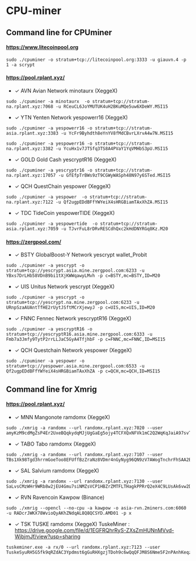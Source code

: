 CPU-miner
==============
## Command line for CPUminer

#### https://www.litecoinpool.org
```
sudo ./cpuminer -o stratum+tcp://litecoinpool.org:3333 -u giauvn.4 -p 1 -a scrypt
```

#### https://pool.rplant.xyz/
  * ✓ AVN Avian Network minotaurx (XeggeX)
```
sudo ./cpuminer -a minotaurx  -o stratum+tcp://stratum-na.rplant.xyz:7068 -u RCeuCL6JoYMUTUK4uH2BKuMQe5uw6XDeWY.MSI15
```
  * ✓ YTN Yenten Network yespowerr16 (XeggeX)
```
sudo ./cpuminer -a yespowerr16 -o stratum+tcp://stratum-asia.rplant.xyz:3383 -u YcFr9Byhdth8eYnYV8fMdCBvrLXrvA4w7N.MSI15
```
```
sudo ./cpuminer -a yespowerr16 -o stratum+tcp://stratum-na.rplant.xyz:3382 -u YcuHx1v7JTSfq3TS8A4PVaY1YqVMHbS3pU.MSI15
```
  * ✓ GOLD Gold Cash yescryptR16 (XeggeX)
```
sudo ./cpuminer -a yescryptr16 -o stratum+tcp://stratum-na.rplant.xyz:17057 -u GfEfpTrBWs9zT9CGWyWASph48N97y6STed.MSI15
```
  * ✓ QCH QuestChain yespower (XeggeX)
```
sudo ./cpuminer -a yespower  -o stratum+tcp://stratum-na.rplant.xyz:7122 -u Qf2ugpEDdBFfYWYeiX4sHRGBiamTAxXhZA.MSI15
```
  * ✓ TDC TideCoin yespowerTIDE (XeggeX)
```
sudo ./cpuminer -a yespowertide  -o stratum+tcp://stratum-asia.rplant.xyz:7059 -u TJvrFuL8rDRvRESCdhQxc2kHdDNYRGq8Kz.M20
```
#### https://zergpool.com/
  * ✓ BSTY GlobalBoost-Y Network yescrypt wallet_Probit
```
sudo ./cpuminer -a yescrypt -o stratum+tcp://yescrypt.asia.mine.zergpool.com:6233 -u YBxs7DrLHb58VDnB9bi1tXjKWWqawyLMvh -p c=BSTY,mc=BSTY,ID=M20
```
  * ✓ UIS Unitus Network yescrypt (XeggeX)
```
sudo ./cpuminer -a yescrypt -o stratum+tcp://yescrypt.na.mine.zergpool.com:6233 -u URnpSzaAUAntTfHE2rUytJSftMCrXjewyJ -p c=UIS,mc=UIS,ID=M20
```
  * ✓ FNNC Fennec Network yescryptR16 (XeggeX)
```
sudo ./cpuminer -a yescryptR16 -o stratum+tcp://yescryptR16.asia.mine.zergpool.com:6333 -u Fmb7a3Jmfy9TytP2rrLLJaC5GyA4TfjhbF -p c=FNNC,mc=FNNC,ID=MSI15
```
  * ✓ QCH Questchain Network yespower (XeggeX)
```
sudo ./cpuminer -a yespower -o stratum+tcp://yespower.asia.mine.zergpool.com:6533 -u Qf2ugpEDdBFfYWYeiX4sHRGBiamTAxXhZA -p c=QCH,mc=QCH,ID=MSI15
```
 
## Command line for Xmrig

#### https://pool.rplant.xyz/
  * ✓ MNN Mangonote ramdomx (XeggeX)
```
sudo ./xmrig -a randomx --url randomx.rplant.xyz:7020 --user amyKzM9cdMgZsP4Er2UxeBQqkydqMJjUgGaEg5ojy4TCFXQxNFVk1mC2Q2WqKqJaiA97svTwocE4T91K6HSocwoi8vQhPNjhGg.MSI15
```
  * ✓ TABO Tabo ramdomx (XeggeX)
```
sudo ./xmrig -a randomx --url randomx.rplant.xyz:7107 --user TBs1Xk98Tgd3hrrmGoeToo8EFUffBzZraNz8VDmr4nGyNyg96QN9zV7AWogTnchrFhSAA2B3wZZQoTihEqdGy3MS8dD1iriPZL.MSI15
```
  * ✓ SAL Salvium ramdomx (XeggeX)
```
sudo ./xmrig -a randomx --url randomx.rplant.xyz:7130 --user SaLvsCMzWHr9WRb8w2jEU4Gmu7siNMZsVCP1HBZrZMTFLTHagkPPRrQ2eX4C9LUsAk6vw2DnJm3sUcU84KLwx4RmBAgk4GULdyV.MSI15
```
  * ✓ RVN Ravencoin Kawpow (Binance)
```
sudo ./xmrig --opencl --no-cpu -a kawpow -o asia-rvn.2miners.com:6060 -u RADcrJWKX78WvioQyAKhZNdqAL8Q8QCSYD.AMD01 -p x
```
  * ✓ TSK TUSKE ramdomx (XeggeX) TuskeMiner : https://drive.google.com/file/d/1EGFRQhrRyS-ZXsZmHUNnMVvd-WjbjmJf/view?usp=sharing
```
tuskeminer.exe -a rx/0 --url randomx.rplant.xyz:7123 --user TuskeSyuRH5G5fk9qRZdAC3Ypdmst6gGuRHXgzjTDoh9c6wQqQFJM8S6Nme5F2nPAnhKeqzQrgeWU9TKHbMs2mDrf58CiHTysf9GT2.MSI15
```
